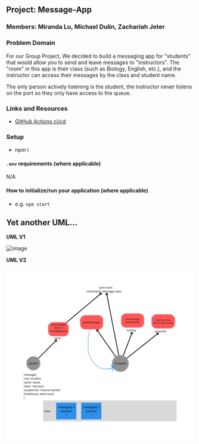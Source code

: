 ## Project: Message-App

### Members: Miranda Lu, Michael Dulin, Zachariah Jeter

### Problem Domain
For our Group Project, We decided to build a messaging app for "students" that would allow you to send and leave messages to "instructors". The "room" in this app is their class (such as Biology, English, etc.), and the instructor can access their messages by the class and student name.

The only person actively listening is the student, the instructor never listens on the port so they only have access to the queue.

### Links and Resources

- [GitHub Actions ci/cd]()

### Setup

- npm i

#### `.env` requirements (where applicable)

N/A

#### How to initialize/run your application (where applicable)

- e.g. `npm start`

## Yet another UML...

**UML V1**

<img width="479" alt="image" src="https://user-images.githubusercontent.com/73040864/233517858-ac87e178-5d54-4e17-9918-a7a94c8bfc72.png">

**UML V2**

![UML for Messaging App](message-app.png)

